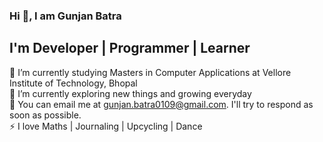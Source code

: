 ### Hi 👋, I am Gunjan Batra

## I'm Developer | Programmer | Learner

🔭 I’m currently studying Masters in Computer Applications at Vellore Institute of Technology, Bhopal<br/>
🌱 I’m currently exploring new things and growing everyday<br/>
💬 You can email me at gunjan.batra0109@gmail.com. I'll try to respond as soon as possible.<br/>
⚡ I love Maths | Journaling | Upcycling | Dance

<!--
**GunjanBatra01/GunjanBatra01** is a ✨ _special_ ✨ repository because its `README.md` (this file) appears on your GitHub profile.

Here are some ideas to get you started:

- 🔭 I’m currently working on ...
- 🌱 I’m currently learning ...
- 👯 I’m looking to collaborate on ...
- 🤔 I’m looking for help with ...
- 💬 Ask me about ...
- 📫 How to reach me: ...
- 😄 Pronouns: ...
- ⚡ Fun fact: ...
-->

